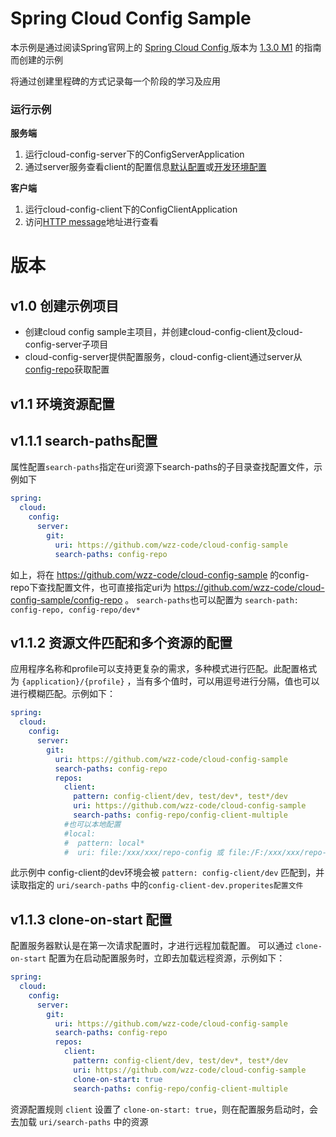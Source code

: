 # Spring Cloud Config Sample

本示例是通过阅读Spring官网上的 [ Spring Cloud Config ](http://cloud.spring.io/spring-cloud-config/) 版本为 [1.3.0 M1](http://cloud.spring.io/spring-cloud-static/spring-cloud-config/1.3.0.M1/) 的指南而创建的示例

将通过创建里程碑的方式记录每一个阶段的学习及应用

### 运行示例

__服务端__

1. 运行cloud-config-server下的ConfigServerApplication
1. 通过server服务查看client的配置信息[默认配置](http://localhost:8888/config-client/default)或[开发环境配置](http://localhost:8888/config-client/dev)

__客户端__

1. 运行cloud-config-client下的ConfigClientApplication
1. 访问[HTTP message](http://localhost:8080/message)地址进行查看

# 版本

## v1.0 创建示例项目

- 创建cloud config sample主项目，并创建cloud-config-client及cloud-config-server子项目
- cloud-config-server提供配置服务，cloud-config-client通过server从[config-repo](https://github.com/wzz-code/config-repo)获取配置

## v1.1 环境资源配置

## v1.1.1 search-paths配置

属性配置`search-paths`指定在uri资源下search-paths的子目录查找配置文件，示例如下
```yaml
spring:
  cloud:
    config:
      server:
        git:
          uri: https://github.com/wzz-code/cloud-config-sample
          search-paths: config-repo
```
如上，将在 https://github.com/wzz-code/cloud-config-sample 的config-repo下查找配置文件，也可直接指定uri为 https://github.com/wzz-code/cloud-config-sample/config-repo 。
`search-paths`也可以配置为 `search-path: config-repo, config-repo/dev*`

## v1.1.2 资源文件匹配和多个资源的配置

应用程序名称和profile可以支持更复杂的需求，多种模式进行匹配。此配置格式为 ``{application}/{profile}``
，当有多个值时，可以用逗号进行分隔，值也可以进行模糊匹配。示例如下：
```yaml
spring:
  cloud:
    config:
      server:
        git:
          uri: https://github.com/wzz-code/cloud-config-sample
          search-paths: config-repo
          repos:
            client:
              pattern: config-client/dev, test/dev*, test*/dev
              uri: https://github.com/wzz-code/cloud-config-sample
              search-paths: config-repo/config-client-multiple
            #也可以本地配置
            #local: 
            #  pattern: local*
            #  uri: file:/xxx/xxx/repo-config 或 file:/F:/xxx/xxx/repo-config 的git仓库
```
此示例中 config-client的dev环境会被 ``pattern: config-client/dev`` 匹配到，并读取指定的 ``uri/search-paths`` 中的``config-client-dev.properites配置文件``

## v1.1.3 clone-on-start 配置

配置服务器默认是在第一次请求配置时，才进行远程加载配置。 可以通过 ``clone-on-start`` 配置为在启动配置服务时，立即去加载远程资源，示例如下：

```yaml
spring:
  cloud:
    config:
      server:
        git:
          uri: https://github.com/wzz-code/cloud-config-sample
          search-paths: config-repo
          repos:
            client:
              pattern: config-client/dev, test/dev*, test*/dev
              uri: https://github.com/wzz-code/cloud-config-sample
              clone-on-start: true
              search-paths: config-repo/config-client-multiple
```

资源配置规则 ``client`` 设置了 ``clone-on-start: true``，则在配置服务启动时，会去加载 ``uri/search-paths`` 中的资源
